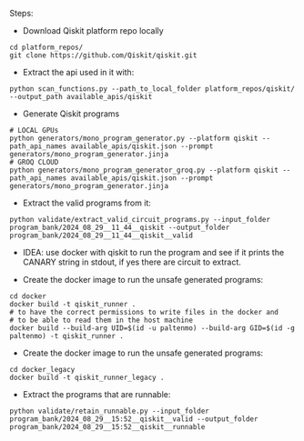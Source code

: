 Steps:

- Download Qiskit platform repo locally
```shell
cd platform_repos/
git clone https://github.com/Qiskit/qiskit.git
```
- Extract the api used in it with:
```shell
python scan_functions.py --path_to_local_folder platform_repos/qiskit/ --output_path available_apis/qiskit
```

- Generate Qiskit programs
```shell
# LOCAL GPUs
python generators/mono_program_generator.py --platform qiskit --path_api_names available_apis/qiskit.json --prompt generators/mono_program_generator.jinja
# GROQ CLOUD
python generators/mono_program_generator_groq.py --platform qiskit --path_api_names available_apis/qiskit.json --prompt generators/mono_program_generator.jinja
```

- Extract the valid programs from it:
```shell
python validate/extract_valid_circuit_programs.py --input_folder program_bank/2024_08_29__11_44__qiskit --output_folder program_bank/2024_08_29__11_44__qiskit__valid
```

- IDEA: use docker with qiskit to run the program and see if it prints the CANARY string in stdout, if yes there are circuit to extract.

- Create the docker image to run the unsafe generated programs:
```shell
cd docker
docker build -t qiskit_runner .
# to have the correct permissions to write files in the docker and
# to be able to read them in the host machine
docker build --build-arg UID=$(id -u paltenmo) --build-arg GID=$(id -g paltenmo) -t qiskit_runner .
```

- Create the docker image to run the unsafe generated programs:
```shell
cd docker_legacy
docker build -t qiskit_runner_legacy .
```

- Extract the programs that are runnable:
```shell
python validate/retain_runnable.py --input_folder program_bank/2024_08_29__15:52__qiskit__valid --output_folder program_bank/2024_08_29__15:52__qiskit__runnable
```
